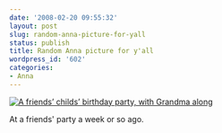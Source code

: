 ```yaml
---
date: '2008-02-20 09:55:32'
layout: post
slug: random-anna-picture-for-yall
status: publish
title: Random Anna picture for y'all
wordpress_id: '602'
categories:
- Anna
---
```


[![A friends’ childs’ birthday party, with Grandma along](http://www.phfactor.net/wp/wp-content/uploads/2008/02/bday-valerie.jpg)](http://www.phfactor.net/wp/wp-content/uploads/2008/02/bday-valerie.jpg)

At a friends' party a week or so ago.
